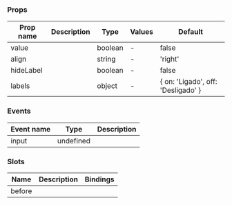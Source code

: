 ### Props

| Prop name | Description | Type    | Values | Default                            |
| --------- | ----------- | ------- | ------ | ---------------------------------- |
| value     |             | boolean | -      | false                              |
| align     |             | string  | -      | 'right'                            |
| hideLabel |             | boolean | -      | false                              |
| labels    |             | object  | -      | { on: 'Ligado', off: 'Desligado' } |

### Events

| Event name | Type      | Description |
| ---------- | --------- | ----------- |
| input      | undefined |

### Slots

| Name   | Description | Bindings |
| ------ | ----------- | -------- |
| before |             |          |
